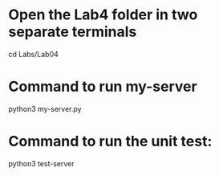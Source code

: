 # Open the Lab4 folder in two separate terminals
cd Labs/Lab04

# Command to run my-server
python3 my-server.py

# Command to run the unit test:
python3 test-server